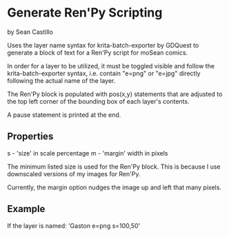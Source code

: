 # Generate Ren'Py Scripting
by Sean Castillo

Uses the layer name syntax for krita-batch-exporter by GDQuest
to generate a block of text for a Ren'Py script for moSean comics.

In order for a layer to be utilized, it must be toggled visible
and follow the krita-batch-exporter syntax, i.e. contain "e=png"
or "e=jpg" directly following the actual name of the layer.

The Ren'Py block is populated with pos(x,y) statements that are adjusted
to the top left corner of the bounding box of each layer's contents.

A pause statement is printed at the end.

## Properties
s - 'size' in scale percentage
m - 'margin' width in pixels

The minimum listed size is used for the Ren'Py block.
This is because I use downscaled versions of my images for Ren'Py.

Currently, the margin option nudges the image up and left that many pixels.

## Example
If the layer is named:
'Gaston e=png s=100,50'
